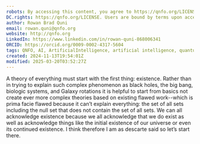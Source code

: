 ```yaml
---
robots: By accessing this content, you agree to https://qnfo.org/LICENSE. Non-commercial use only. Attribution required.
DC.rights: https://qnfo.org/LICENSE. Users are bound by terms upon access.
author: Rowan Brad Quni
email: rowan.quni@qnfo.org
website: http://qnfo.org
LinkedIn: https://www.linkedin.com/in/rowan-quni-868006341
ORCID: https://orcid.org/0009-0002-4317-5604
tags: QNFO, AI, ArtificialIntelligence, artificial intelligence, quantum, physics, science, Einstein, QuantumMechanics, quantum mechanics, QuantumComputing, quantum computing, information, InformationTheory, information theory, InformationalUniverse, informational universe, informational universe hypothesis, IUH
created: 2024-11-13T19:54:01Z
modified: 2025-03-20T03:52:27Z
---
```


A theory of everything must start with the first thing: existence. Rather than in trying to explain such complex phenomenon as black holes, the big bang, biologic systems, and Galaxy rotations it is helpful to start from basics not create ever more complex theories based on existing flawed work--which is prima facie flawed because it can’t explain everything: the set of all sets including the null set that does not contain the set of all sets. We can all acknowledge existence because we all acknowledge that we do exist as well as acknowledge things like the initial existence of our universe or even its continued existence. I think therefore I am as descarte said so let’s start there.
